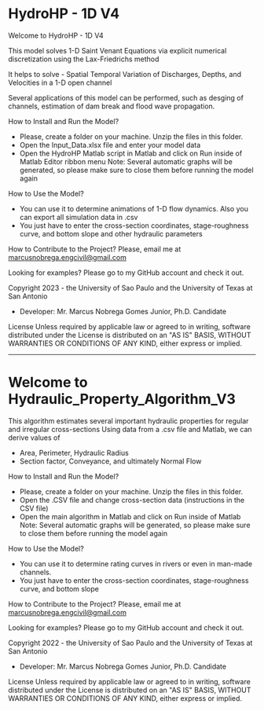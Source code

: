 # HydroHP - 1D V4
Welcome to HydroHP - 1D V4

This model solves 1-D Saint Venant Equations via explicit numerical discretization using the Lax-Friedrichs method

It helps to solve
	- Spatial Temporal Variation of Discharges, Depths, and Velocities in a 1-D open channel

Several applications of this model can be performed, such as desging of channels, estimation of dam break and flood wave propagation.


How to Install and Run the Model?
- Please, create a folder on your machine. Unzip the files in this folder. 
- Open the Input_Data.xlsx file and enter your model data
- Open the HydroHP Matlab script in Matlab and click on Run inside of Matlab Editor ribbon menu
Note: Several automatic graphs will be generated, so please make sure to close 
them before running the model again

How to Use the Model?
- You can use it to determine animations of 1-D flow dynamics. Also you can export all simulation data in .csv
- You just have to enter the cross-section coordinates, stage-roughness curve, 
and bottom slope and other hydraulic parameters

How to Contribute to the Project?
Please, email me at marcusnobrega.engcivil@gmail.com

Looking for examples? Please go to my GitHub account and check it out.

Copyright 2023 - the University of Sao Paulo and the University of Texas at San Antonio
- Developer: Mr. Marcus Nobrega Gomes Junior, Ph.D. Candidate

License
Unless required by applicable law or agreed to in writing, software
distributed under the License is distributed on an "AS IS" BASIS,
WITHOUT WARRANTIES OR CONDITIONS OF ANY KIND, either express or implied.



---------------------------------------------------------------------------------------------------------------------------------
# Welcome to Hydraulic_Property_Algorithm_V3

This algorithm estimates several important hydraulic properties for 
regular and irregular cross-sections
Using data from a .csv file and Matlab, we can derive values of
- Area, Perimeter, Hydraulic Radius
- Section factor, Conveyance, and ultimately Normal Flow


How to Install and Run the Model?
- Please, create a folder on your machine. Unzip the files in this folder. 
- Open the .CSV file and change cross-section data (instructions in the CSV file)
- Open the main algorithm in Matlab and click on Run inside of Matlab
Note: Several automatic graphs will be generated, so please make sure to close 
them before running the model again

How to Use the Model?
- You can use it to determine rating curves in rivers or even in man-made channels. 
- You just have to enter the cross-section coordinates, stage-roughness curve, 
and bottom slope

How to Contribute to the Project?
Please, email me at marcusnobrega.engcivil@gmail.com

Looking for examples? Please go to my GitHub account and check it out.

Copyright 2022 - the University of Sao Paulo and the University of Texas at San Antonio
- Developer: Mr. Marcus Nobrega Gomes Junior, Ph.D. Candidate

License
Unless required by applicable law or agreed to in writing, software
distributed under the License is distributed on an "AS IS" BASIS,
WITHOUT WARRANTIES OR CONDITIONS OF ANY KIND, either express or implied.



